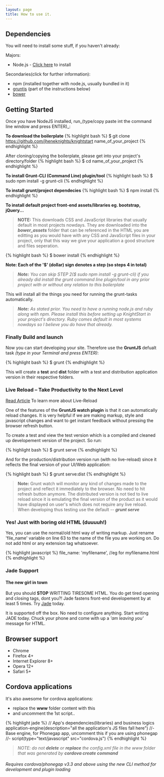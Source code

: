```yaml
---
layout: page
title: How to use it.
---
```


## Dependencies
You will need to install some stuff, if you haven't already:

Majors:

* Node.js - [Click here](http://nodejs.org) to install

Secondaries(click for further information):

* npm (installed together with node.js, usually bundled in it)
* [gruntjs](http://gruntjs.com) (part of the instructions below)
* [bower](http://bower.io)

## Getting Started

Once you have NodeJS installed, run_(type/copy paste int the command line window and press ENTER)_:

__To download the boilerplate__
{% highlight bash %}
$ git clone https://github.com/jheneknights/knightstart name_of_your_project
{% endhighlight %}

After cloning/copying the boilerplate, please get into your project's directory/folder
{% highlight bash %}
$ cd name_of_your_project
{% endhighlight %}

__To install Grunt-CLI (Command Line) plugin/tool__
{% highlight bash %}
$ sudo npm install -g grunt-cli
{% endhighlight %}

__To install grunt/project dependecies__
{% highlight bash %}
$ npm install
{% endhighlight %}

__To install default project front-end assets/libraries eg. bootstrap, jQuery...__

> __NOTE:__ This downloads CSS and JavaScript libraries that usually default in most projects nowdays. They are downloaded into the *__bower_assets__* folder that can be referenced in the HTML you are editting as you would have with any CSS and JavaScript files in your project, only that this way we give your application a good structure and files seperation.

{% highlight bash %}
$ bower install
{% endhighlight %}

__Note: Each of the '$' (dollar) sign denotes a step (so steps 4 in total)__

> *__Note:__ You can skip STEP 2($ sudo npm install -g grunt-cli) if you already did install the grunt command line plugin/tool in any prior project with or without any relation to this boilerplate*

This will install all the things you need for running the grunt-tasks automatically.

> *__Note:__ As stated prior. You need to have a running node.js and ruby along with npm. Please install this before setting up KnightStart in your project's directory. Ruby comes default in most systems nowdays so I believe you do have that already.*

### Finally Build and launch

Now you can start developing your site. Therefore use the __GruntJS__ defualt task _(type in your Terminal and press ENTER)_:

{% highlight bash %}
$ grunt
{% endhighlight %}

This will create a __test__ and __dist__ folder with a test and distribution application version in their respective folders.

### Live Reload – Take Productivity to the Next Level

[Read Article](https://blog.openshift.com/day-7-gruntjs-livereload-take-productivity-to-the-next-level/) To learn more about Live-Reload

One of the features of the __GruntJS watch plugin__ is that it can automatically reload changes. It is very helpful if we are making markup, style and javascript changes and want to get instant feedback without pressing the browser refresh button.

To create a test and view the test version which is a compiled and cleaned up developement version of the project. So run:

{% highlight bash %}
$ grunt serve
{% endhighlight %}

And for the production/distribution version run (with no live-reload) since it reflects the final version of your UI/Web application:

{% highlight bash %}
$ grunt serve:dist
{% endhighlight %}

> __Note:__ Grunt watch will monitor any kind of changes made to the project and reflect it immediately to the browser. No need to hit refresh button anymore. The distributed version is not tied to live reload since it is emulating the final version of the product as it would have displayed on user's which does not require any live reload. When developing thus testing use the default -- __*grunt serve*__


### Yes! Just with boring old HTML (duuuuh!)

Yes, you can use the normal/old html way of writing markup. Just rename 'file_name' variable on line 63 to the name of the file you are working on. Do not add html or any extension tag whatsoever.

{% highlight javascript %}
file_name: 'myfilename', //eg for myfilename.html
{% endhighlight %}

### Jade Support
#### The new girl in town

But you should __STOP__ WRITTING TIRESOME HTML. You do get tired opening and closing tags, dont you?! Jade fastens front-end developement by at least 5 times. Try [Jade](http://jade-lang.com) today.

It is supported off the box. No need to configure anything. Start writing JADE today. Chuck your phone and come with up a _'am leaving you'_ message for HTML.

## Browser support
* Chrome
* Firefox 4+
* Internet Explorer 8+
* Opera 12+
* Safari 5+

## Cordova applications

It's also awesome for cordova applications:
* replace the __www__ folder content with this
* and uncomment the 1st script..

{% highlight jade %}
// App's dependencies(libraries) and business logics
application-engine(description="all the application's JS files fall here")
    //- Base engine, for Phonegap app, uncomment this if you are using phonegap
    //- script(type="text/javascript" src="cordova.js")
{% endhighlight %}

> *NOTE: do not __delete__ or __replace__ the config.xml file in the www folder that was generated by
__cordova create command__*

###### Requires cordova/phonegap v3.3 and above using the new CLI method for development and plugin loading